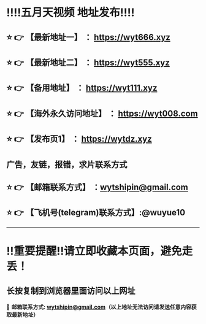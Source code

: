 
:bangbang::bangbang:五月天视频 地址发布:bangbang::bangbang:
==
:star: :point_right: 【最新地址一】 ： https://wyt666.xyz
------
:star: :point_right: 【最新地址二】 ： https://wyt555.xyz
------
:star: :point_right: 【备用地址】 ： https://wyt111.xyz
------
:star: :point_right: 【海外永久访问地址】 ： https://wyt008.com
------
:star: :point_right: 【发布页1】 ： https://wytdz.xyz
------
广告，友链，报错，求片联系方式
------
:star: :point_right: 【邮箱联系方式】 ：wytshipin@gmail.com
------
:star: :point_right: 【飞机号(telegram)联系方式】:@wuyue10
------


------
:bangbang:重要提醒:bangbang:请立即收藏本页面，避免走丢！
==

长按复制到浏览器里面访问以上网址
-

:e-mail: __邮箱联系方式: wytshipin@gmail.com（以上地址无法访问请发送任意内容获取最新地址）__
